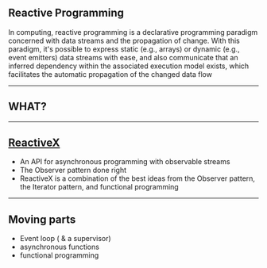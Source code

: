 ## Reactive Programming

In computing, reactive programming is a declarative programming paradigm concerned with data streams and the propagation of change. With this paradigm, it's possible to express static (e.g., arrays) or dynamic (e.g., event emitters) data streams with ease, and also communicate that an inferred dependency within the associated execution model exists, which facilitates the automatic propagation of the changed data flow

---

## WHAT?

---

## [ReactiveX](https://reactivex.io/)

- An API for asynchronous programming
  with observable streams
- The Observer pattern done right
- ReactiveX is a combination of the best ideas from
  the Observer pattern, the Iterator pattern, and functional programming

---

## Moving parts

- Event loop ( & a supervisor)
- asynchronous functions
- functional programming
